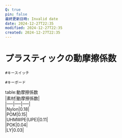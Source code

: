 ```yaml
---
Q: true
pin: false
最終更新日時: Invalid date
date: 2024-12-27T22:35
modified: 2024-12-27T22:35
created: 2024-12-27T22:35
---
```

# プラスティックの動摩擦係数

`#キースイッチ`

`#キーボード`

table:動摩擦係数  
|素材|動摩擦係数|  
|—–|—–|—–|  
|Nylon|0.18|  
|POM|0.15|  
|UHMWPE(UPE)|0.11|  
|POK|0.04|  
|LY|0.03|